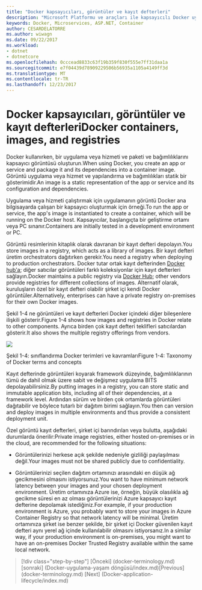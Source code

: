 ```yaml
---
title: "Docker kapsayıcıları, görüntüler ve kayıt defterleri"
description: "Microsoft Platformu ve araçları ile kapsayıcılı Docker uygulama yaşam döngüsü"
keywords: Docker, Microservices, ASP.NET, Container
author: CESARDELATORRE
ms.author: wiwagn
ms.date: 09/22/2017
ms.workload:
- dotnet
- dotnetcore
ms.openlocfilehash: 0cccead8833c63f19b359f830f555e7ff31daa1a
ms.sourcegitcommit: e7f04439d78909229506b56935a1105a4149ff3d
ms.translationtype: MT
ms.contentlocale: tr-TR
ms.lasthandoff: 12/23/2017
---
```

# <a name="docker-containers-images-and-registries"></a><span data-ttu-id="40e39-104">Docker kapsayıcıları, görüntüler ve kayıt defterleri</span><span class="sxs-lookup"><span data-stu-id="40e39-104">Docker containers, images, and registries</span></span>

<span data-ttu-id="40e39-105">Docker kullanırken, bir uygulama veya hizmeti ve paketi ve bağımlılıklarını kapsayıcı görüntüsü oluşturun.</span><span class="sxs-lookup"><span data-stu-id="40e39-105">When using Docker, you create an app or service and package it and its dependencies into a container image.</span></span> <span data-ttu-id="40e39-106">Görüntü uygulama veya hizmet ve yapılandırma ve bağımlılıkları statik bir gösterimidir.</span><span class="sxs-lookup"><span data-stu-id="40e39-106">An image is a static representation of the app or service and its configuration and dependencies.</span></span>

<span data-ttu-id="40e39-107">Uygulama veya hizmeti çalıştırmak için uygulamanın görüntü Docker ana bilgisayarda çalışan bir kapsayıcı oluşturmak için örneği.</span><span class="sxs-lookup"><span data-stu-id="40e39-107">To run the app or service, the app's image is instantiated to create a container, which will be running on the Docker host.</span></span> <span data-ttu-id="40e39-108">Kapsayıcılar, başlangıçta bir geliştirme ortamı veya PC sınanır.</span><span class="sxs-lookup"><span data-stu-id="40e39-108">Containers are initially tested in a development environment or PC.</span></span>

<span data-ttu-id="40e39-109">Görüntü resimlerinin kitaplık olarak davranan bir kayıt defteri depolayın.</span><span class="sxs-lookup"><span data-stu-id="40e39-109">You store images in a registry, which acts as a library of images.</span></span> <span data-ttu-id="40e39-110">Bir kayıt defteri üretim orchestrators dağıtırken gerekir.</span><span class="sxs-lookup"><span data-stu-id="40e39-110">You need a registry when deploying to production orchestrators.</span></span> <span data-ttu-id="40e39-111">Docker tutar ortak kayıt defterinden [Docker hub'a](https://hub.docker.com/); diğer satıcılar görüntüleri farklı koleksiyonlar için kayıt defterleri sağlayın.</span><span class="sxs-lookup"><span data-stu-id="40e39-111">Docker maintains a public registry via [Docker Hub](https://hub.docker.com/); other vendors provide registries for different collections of images.</span></span> <span data-ttu-id="40e39-112">Alternatif olarak, kuruluşların özel bir kayıt defteri olabilir şirket içi kendi Docker görüntüler.</span><span class="sxs-lookup"><span data-stu-id="40e39-112">Alternatively, enterprises can have a private registry on-premises for their own Docker images.</span></span>

<span data-ttu-id="40e39-113">Şekil 1-4 ne görüntüleri ve kayıt defterleri Docker içindeki diğer bileşenlere ilişkili gösterir.</span><span class="sxs-lookup"><span data-stu-id="40e39-113">Figure 1-4 shows how images and registries in Docker relate to other components.</span></span> <span data-ttu-id="40e39-114">Ayrıca birden çok kayıt defteri teklifleri satıcılardan gösterir.</span><span class="sxs-lookup"><span data-stu-id="40e39-114">It also shows the multiple registry offerings from vendors.</span></span>

![](./media/image4.png)

<span data-ttu-id="40e39-115">Şekil 1-4: sınıflandırma Docker terimleri ve kavramları</span><span class="sxs-lookup"><span data-stu-id="40e39-115">Figure 1-4: Taxonomy of Docker terms and concepts</span></span>

<span data-ttu-id="40e39-116">Kayıt defterinde görüntüleri koyarak framework düzeyinde, bağımlılıklarının tümü de dahil olmak üzere sabit ve değişmez uygulama BITS depolayabilirsiniz.</span><span class="sxs-lookup"><span data-stu-id="40e39-116">By putting images in a registry, you can store static and immutable application bits, including all of their dependencies, at a framework level.</span></span> <span data-ttu-id="40e39-117">Ardından sürüm ve birden çok ortamlarda görüntüleri dağıtabilir ve böylece tutarlı bir dağıtım birimi sağlayın.</span><span class="sxs-lookup"><span data-stu-id="40e39-117">You then can version and deploy images in multiple environments and thus provide a consistent deployment unit.</span></span>

<span data-ttu-id="40e39-118">Özel görüntü kayıt defterleri, şirket içi barındırılan veya bulutta, aşağıdaki durumlarda önerilir:</span><span class="sxs-lookup"><span data-stu-id="40e39-118">Private image registries, either hosted on-premises or in the cloud, are recommended for the following situations:</span></span>

-   <span data-ttu-id="40e39-119">Görüntülerinizi herkese açık şekilde nedeniyle gizliliği paylaşılması değil.</span><span class="sxs-lookup"><span data-stu-id="40e39-119">Your images must not be shared publicly due to confidentiality.</span></span>

-   <span data-ttu-id="40e39-120">Görüntülerinizi seçilen dağıtım ortamınızı arasındaki en düşük ağ gecikmesini olmasını istiyorsunuz.</span><span class="sxs-lookup"><span data-stu-id="40e39-120">You want to have minimum network latency between your images and your chosen deployment environment.</span></span> <span data-ttu-id="40e39-121">Üretim ortamınıza Azure ise, örneğin, büyük olasılıkla ağ gecikme süresi en az olması görüntülerinizi Azure kapsayıcı kayıt defterine depolamak istediğiniz.</span><span class="sxs-lookup"><span data-stu-id="40e39-121">For example, if your production environment is Azure, you probably want to store your images in Azure Container Registry so that network latency will be minimal.</span></span> <span data-ttu-id="40e39-122">Üretim ortamınıza şirket ise benzer şekilde, bir şirket içi Docker güvenilen kayıt defteri aynı yerel ağ içinde kullanılabilir olmasını istiyorsanız.</span><span class="sxs-lookup"><span data-stu-id="40e39-122">In a similar way, if your production environment is on-premises, you might want to have an on-premises Docker Trusted Registry available within the same local network.</span></span>

>[!div class="step-by-step"]
<span data-ttu-id="40e39-123">[Önceki] (docker-terminology.md) [sonraki] (Docker-uygulama-yaşam döngüsü/index.md)</span><span class="sxs-lookup"><span data-stu-id="40e39-123">[Previous] (docker-terminology.md) [Next] (Docker-application-lifecycle/index.md)</span></span>
